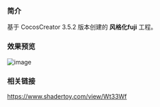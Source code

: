### 简介
基于 CocosCreator 3.5.2 版本创建的 **风格化fuji** 工程。

### 效果预览
![image](../../../gif/202208/2022081501.gif)

### 相关链接
https://www.shadertoy.com/view/Wt33Wf